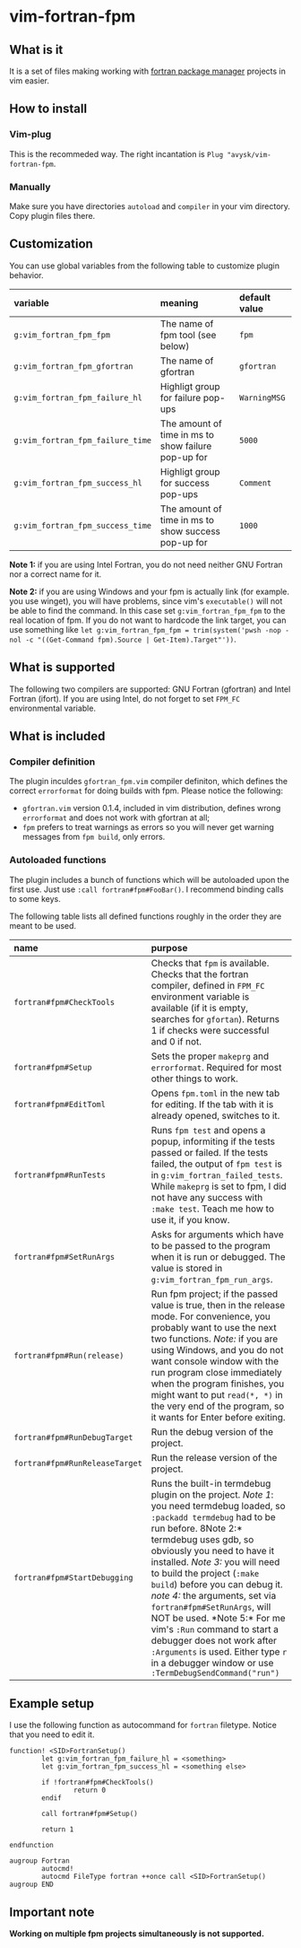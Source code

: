 # vim-fortran-fpm

## What is it

It is a set of files making working with [fortran package manager](https://fpm.fortran-lang.org/) projects in vim easier.

## How to install

### Vim-plug

This is the recommeded way. The right incantation is `Plug "avysk/vim-fortran-fpm`.

### Manually

Make sure you have directories `autoload` and `compiler` in your vim directory. Copy plugin files there.

## Customization

You can use global variables from the following table to customize plugin behavior.

| variable                         | meaning                                             | default value |
| :------------------------------- | :-------------------------------------------------- | :------------ |
| `g:vim_fortran_fpm_fpm`          | The name of fpm tool (see below)                    | `fpm`         |
| `g:vim_fortran_fpm_gfortran`     | The name of gfortran                                | `gfortran`    |
| `g:vim_fortran_fpm_failure_hl`   | Highligt group for failure pop-ups                  | `WarningMSG`  |
| `g:vim_fortran_fpm_failure_time` | The amount of time in ms to show failure pop-up for | `5000`        |
| `g:vim_fortran_fpm_success_hl`   | Highligt group for success pop-ups                  | `Comment`     |
| `g:vim_fortran_fpm_success_time` | The amount of time in ms to show success pop-up for | `1000`        |

**Note 1:** if you are using Intel Fortran, you do not need neither GNU Fortran nor a correct name for it.

**Note 2:** if you are using Windows and your fpm is actually link (for example. you use winget), you will have problems, since vim's `executable()` will not be able to find the command. In this case set `g:vim_fortran_fpm_fpm` to the real location of fpm. If you do not want to hardcode the link target, you can use something like `let g:vim_fortran_fpm_fpm = trim(system('pwsh -nop -nol -c "((Get-Command fpm).Source | Get-Item).Target"'))`.

## What is supported

The following two compilers are supported: GNU Fortran (gfortran) and Intel Fortran (ifort). If you are using Intel, do not forget to set `FPM_FC` environmental variable.

## What is included

### Compiler definition

The plugin inculdes `gfortran_fpm.vim` compiler definiton, which defines the correct `errorformat` for doing builds with fpm. Please notice the following:

- `gfortran.vim` version 0.1.4, included in vim distribution, defines wrong `errorformat` and does not work with gfortran at all;
- `fpm` prefers to treat warnings as errors so you will never get warning messages from `fpm build`, only errors.

### Autoloaded functions

The plugin includes a bunch of functions which will be autoloaded upon the first use. Just use `:call fortran#fpm#FooBar()`. I recommend binding calls to some keys.

The following table lists all defined functions roughly in the order they are meant to be used.

| name                           | purpose                                                                                                                                                                                                                                                                                                                                                                                                                                                                                                                                                            |
| :----------------------------- | :----------------------------------------------------------------------------------------------------------------------------------------------------------------------------------------------------------------------------------------------------------------------------------------------------------------------------------------------------------------------------------------------------------------------------------------------------------------------------------------------------------------------------------------------------------------- |
| `fortran#fpm#CheckTools`       | Checks that `fpm` is available. Checks that the fortran compiler, defined in `FPM_FC` environment variable is available (if it is empty, searches for `gfortan`). Returns 1 if checks were successful and 0 if not.                                                                                                                                                                                                                                                                                                                                                |
| `fortran#fpm#Setup`            | Sets the proper `makeprg` and `errorformat`. Required for most other things to work.                                                                                                                                                                                                                                                                                                                                                                                                                                                                               |
| `fortran#fpm#EditToml`         | Opens `fpm.toml` in the new tab for editing. If the tab with it is already opened, switches to it.                                                                                                                                                                                                                                                                                                                                                                                                                                                                 |
| `fortran#fpm#RunTests`         | Runs `fpm test` and opens a popup, informiting if the tests passed or failed. If the tests failed, the output of `fpm test` is in `g:vim_fortran_failed_tests`. While `makeprg` is set to fpm, I did not have any success with `:make test`. Teach me how to use it, if you know.                                                                                                                                                                                                                                                                                  |
| `fortran#fpm#SetRunArgs`       | Asks for arguments which have to be passed to the program when it is run or debugged. The value is stored in `g:vim_fortran_fpm_run_args`.                                                                                                                                                                                                                                                                                                                                                                                                                         |
| `fortran#fpm#Run(release)`     | Run fpm project; if the passed value is true, then in the release mode. For convenience, you probably want to use the next two functions. _Note:_ if you are using Windows, and you do not want console window with the run program close immediately when the program finishes, you might want to put `read(*, *)` in the very end of the program, so it wants for Enter before exiting.                                                                                                                                                                          |
| `fortran#fpm#RunDebugTarget`   | Run the debug version of the project.                                                                                                                                                                                                                                                                                                                                                                                                                                                                                                                              |
| `fortran#fpm#RunReleaseTarget` | Run the release version of the project.                                                                                                                                                                                                                                                                                                                                                                                                                                                                                                                            |
| `fortran#fpm#StartDebugging`   | Runs the built-in termdebug plugin on the project. _Note 1_: you need termdebug loaded, so `:packadd termdebug` had to be run before. 8Note 2:* termdebug uses gdb, so obviously you need to have it installed. *Note 3:* you will need to build the project (`:make build`) before you can debug it. *note 4:* the arguments, set via `fortran#fpm#SetRunArgs`, will NOT be used. *Note 5:\* For me vim's `:Run` command to start a debugger does not work after `:Arguments` is used. Either type `r` in a debugger window or use `:TermDebugSendCommand("run")` |

## Example setup

I use the following function as autocommand for `fortran` filetype. Notice that you need to edit it.

```vimscript
function! <SID>FortranSetup()
        let g:vim_fortran_fpm_failure_hl = <something>
        let g:vim_fortran_fpm_success_hl = <something else>

        if !fortran#fpm#CheckTools()
                return 0
        endif

        call fortran#fpm#Setup()

        return 1

endfunction

augroup Fortran
        autocmd!
        autocmd FileType fortran ++once call <SID>FortranSetup()
augroup END
```

## Important note

**Working on multiple fpm projects simultaneously is not supported.**
